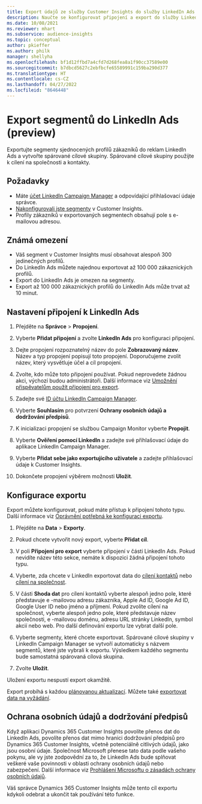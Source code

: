 ```yaml
---
title: Export údajů ze služby Customer Insights do služby LinkedIn Ads
description: Naučte se konfigurovat připojení a export do služby LinkedIn Ads.
ms.date: 10/08/2021
ms.reviewer: mhart
ms.subservice: audience-insights
ms.topic: conceptual
author: pkieffer
ms.author: philk
manager: shellyha
ms.openlocfilehash: bf1d12ffbd7a4cfd7d268fea8a1f90cc37589e00
ms.sourcegitcommit: b7dbcd5627c2ebfbcfe65589991c159ba290d377
ms.translationtype: HT
ms.contentlocale: cs-CZ
ms.lasthandoff: 04/27/2022
ms.locfileid: "8646448"
---
```

# <a name="export-segments-to-linkedin-ads-preview"></a>Export segmentů do LinkedIn Ads (preview)

Exportujte segmenty sjednocených profilů zákazníků do reklam LinkedIn Ads a vytvořte spárované cílové skupiny. Spárované cílové skupiny použijte k cílení na společnosti a kontakty.

## <a name="prerequisites"></a>Požadavky

-   Máte [účet LinkedIn Campaign Manager](https://business.linkedin.com/marketing-solutions/ads) a odpovídající přihlašovací údaje správce.
-   [Nakonfigurovali jste segmenty](segments.md) v Customer Insights.
-   Profily zákazníků v exportovaných segmentech obsahují pole s e-mailovou adresou.

## <a name="known-limitations"></a>Známá omezení

- Váš segment v Customer Insights musí obsahovat alespoň 300 jedinečných profilů. 
- Do LinkedIn Ads můžete najednou exportovat až 100 000 zákaznických profilů.
- Export do LinkedIn Ads je omezen na segmenty.
- Export až 100 000 zákaznických profilů do LinkedIn Ads může trvat až 10 minut. 

## <a name="set-up-the-connection-to-linkedin-ads"></a>Nastavení připojení k LinkedIn Ads

1. Přejděte na **Správce** > **Propojení**.

1. Vyberte **Přidat připojení** a zvolte **LinkedIn Ads** pro konfiguraci připojení.

1. Dejte propojení rozpoznatelný název do pole **Zobrazovaný název**. Název a typ propojení popisují toto propojení. Doporučujeme zvolit název, který vysvětluje účel a cíl propojení.

1. Zvolte, kdo může toto připojení používat. Pokud neprovedete žádnou akci, výchozí budou administrátoři. Další informace viz [Umožnění přispěvatelům použít připojení pro export](connections.md#allow-contributors-to-use-a-connection-for-exports).

1. Zadejte své [ID účtu LinkedIn Campaign Manager](https://www.linkedin.com/help/lms/answer/a424270).

1. Vyberte **Souhlasím** pro potvrzení **Ochrany osobních údajů a dodržování předpisů**.

1. K inicializaci propojení se službou Campaign Monitor vyberte **Propojit**.

1. Vyberte **Ověření pomocí LinkedIn** a zadejte své přihlašovací údaje do aplikace LinkedIn Campaign Manager.

1. Vyberte **Přidat sebe jako exportujícího uživatele** a zadejte přihlašovací údaje k Customer Insights.

1. Dokončete propojení výběrem možnosti **Uložit**.

## <a name="configure-an-export"></a>Konfigurace exportu

Export můžete konfigurovat, pokud máte přístup k připojení tohoto typu. Další informace viz [Oprávnění potřebná ke konfiguraci exportu](export-destinations.md#set-up-a-new-export).

1. Přejděte na **Data** > **Exporty**.

1. Pokud chcete vytvořit nový export, vyberte **Přidat cíl**.

1. V poli **Připojení pro export** vyberte připojení v části LinkedIn Ads. Pokud nevidíte název této sekce, nemáte k dispozici žádná připojení tohoto typu.

1. Vyberte, zda chcete v LinkedIn exportovat data do [cílení kontaktů](https://business.linkedin.com/marketing-solutions/ad-targeting/contact-targeting) nebo [cílení na společnost](https://business.linkedin.com/marketing-solutions/ad-targeting/account-targeting). 

1. V části **Shoda dat** pro cílení kontaktů vyberte alespoň jedno pole, které představuje e -mailovou adresu zákazníka, Apple Ad ID, Google Ad ID, Google User ID nebo jméno a příjmení. Pokud zvolíte cílení na společnost, vyberte alespoň jedno pole, které představuje název společnosti, e -mailovou doménu, adresu URL stránky LinkedIn, symbol akcií nebo web. Pro další definování exportu lze vybrat další pole. 

1. Vyberte segmenty, které chcete exportovat. Spárované cílové skupiny v LinkedIn Campaign Manager se vytvoří automaticky s názvem segmentů, které jste vybrali k exportu. Výsledkem každého segmentu bude samostatná spárovaná cílová skupina. 

1. Zvolte **Uložit**.

Uložení exportu nespustí export okamžitě.

Export probíhá s každou [plánovanou aktualizací](system.md#schedule-tab). Můžete také [exportovat data na vyžádání](export-destinations.md#run-exports-on-demand). 


## <a name="data-privacy-and-compliance"></a>Ochrana osobních údajů a dodržování předpisů

Když aplikaci Dynamics 365 Customer Insights povolíte přenos dat do LinkedIn Ads, povolíte přenos dat mimo hranici dodržování předpisů pro Dynamics 365 Customer Insights, včetně potenciálně citlivých údajů, jako jsou osobní údaje. Společnost Microsoft přenese tato data podle vašeho pokynu, ale vy jste zodpovědní za to, že LinkedIn Ads bude splňovat veškeré vaše povinnosti v oblasti ochrany osobních údajů nebo zabezpečení. Další informace viz [Prohlášení Microsoftu o zásadách ochrany osobních údajů](https://go.microsoft.com/fwlink/?linkid=396732).

Váš správce Dynamics 365 Customer Insights může tento cíl exportu kdykoli odebrat a ukončit tak používání této funkce.
